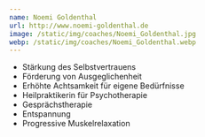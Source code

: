 ```yaml
---
name: Noemi Goldenthal
url: http://www.noemi-goldenthal.de
image: /static/img/coaches/Noemi_Goldenthal.jpg
webp: /static/img/coaches/Noemi_Goldenthal.webp
---
```


<ul><li>Stärkung des Selbstvertrauens</li><li>Förderung von Ausgeglichenheit</li><li>Erhöhte Achtsamkeit für eigene Bedürfnisse</li><li>Heilpraktikerin für Psychotherapie</li><li>Gesprächstherapie</li><li>Entspannung&nbsp;</li><li>Progressive Muskelrelaxation</li></ul>